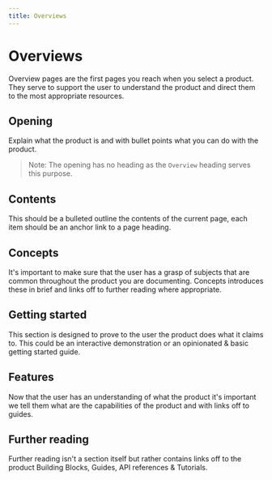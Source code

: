```yaml
---
title: Overviews
---
```


# Overviews

Overview pages are the first pages you reach when you select a product. They serve to support the user to understand the product and direct them to the most appropriate resources.

## Opening

Explain what the product is and with bullet points what you can do with the product.

> Note: The opening has no heading as the `Overview` heading serves this purpose.

## Contents

This should be a bulleted outline the contents of the current page, each item should be an anchor link to a page heading.

## Concepts

It's important to make sure that the user has a grasp of subjects that are common throughout the product you are documenting. Concepts introduces these in brief and links off to further reading where appropriate.

## Getting started

This section is designed to prove to the user the product does what it claims to. This could be an interactive demonstration or an opinionated & basic getting started guide.

## Features

Now that the user has an understanding of what the product it's important we tell them what are the capabilities of the product and with links off to guides.

## Further reading

Further reading isn't a section itself but rather contains links off to the product Building Blocks, Guides, API references & Tutorials.
